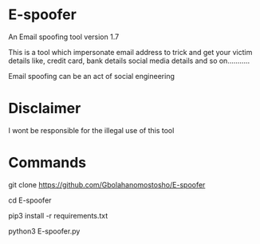# E-spoofer
 

  An Email spoofing tool version 1.7


 This is a tool which impersonate email address to trick and get your victim 
 details like, credit card, bank details
 social media details and so on........... 

 
 Email spoofing can be an act of social engineering

 
# Disclaimer




  I wont be responsible for the illegal use of this tool





# Commands


 


 git clone https://github.com/Gbolahanomostosho/E-spoofer



 cd E-spoofer




 pip3 install -r requirements.txt


 
 python3 E-spoofer.py
 




